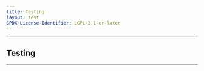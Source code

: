 ```yaml
---
title: Testing
layout: test
SPDX-License-Identifier: LGPL-2.1-or-later
---
```


---

##  Testing

<div class="container">
  <video-js id="my-video" class="vjs-fluid vjs-layout-medium" controls preload="auto" poster="https://media.discordapp.net/attachments/1074079942792462478/1082014257161457774/20230306_025643.jpg">
    <source src="https://do.ayampenyet.my.id:10000/aHR0cHM6Ly9saXZlLWdsb2JhbC1jZG4tdjAyLmFmcmVlY2F0di5jb20vbGl2ZS1zdG1jLTI3L2F1dGhfcGxheWxpc3QubTN1OD9haWQ9LkEzMi43YmJUNTZ2eUhNOWZLWmsuaGg5aHFYbW43WE5rRGhfQy1rTmluUElJREhaWlFBSjd4d0tDU0U5N1QyMlkwZVZtMWg3R2JfVHptWHdIdTNlMGcxS0pwRnloZUs4X0Z4Wl9DSUtHeC1xclRLT2tzVVJFUklZOHpVY0JMNzY4di1pT29RYmtKN0o1bF9oaGV3WE0=.m3u8" type="application/x-mpegurl"/>
  </video-js>
</div>

---
